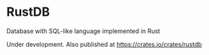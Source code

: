 # RustDB
Database with SQL-like language implemented in Rust

Under development. Also published at https://crates.io/crates/rustdb
